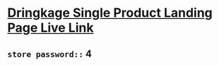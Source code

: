 # [Dringkage Single Product Landing Page Live Link](https://dringkage.myshopify.com/)

## `store password::` 4
